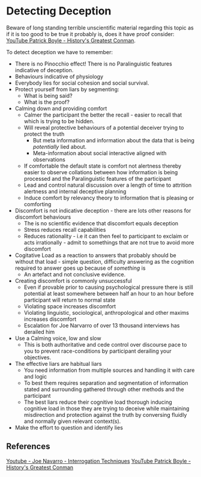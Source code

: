 # Detecting Deception

Beware of long standing terrible unscientific material regarding this topic as if it is too good to be true it probably is, does it have proof consider: [YouTube Patrick Boyle - History's Greatest Conman](https://www.youtube.com/watch?v=oWIqI11wtZ8).

To detect deception we have to remember:
- There is no Pinocchio effect! There is no Paralinguistic features indicative of deception.
- Behaviours indicative of physiology 
- Everybody lies for social cohesion and social survival. 
- Protect yourself from liars by segmenting:
	- What is being said?
	- What is the proof?
- Calming down and providing comfort 
	- Calmer the participant the better the recall - easier to recall that which is trying to be hidden.
	- Will reveal protective behaviours of a potential deceiver trying to protect the truth
		- But meta information and information about the data that is being *potentially* lied about.
		- Meta-information about social interactive aligned with observations  
	- If comfortable the default state is comfort not alertness thereby easier to observe collations between how information is being processed and the Paralinguistic features of the participant
	- Lead and control natural discussion over a length of time to attrition alertness and internal deceptive planning 
	- Induce comfort by relevancy theory to information that is pleasing or comforting 
- Discomfort is not indicative deception - there are lots other reasons for discomfort behaviours
	- The is no scientific evidence that discomfort equals deception
	- Stress reduces recall capabilities
	- Reduces rationality - i.e it can then feel to participant to exclaim or acts irrationally - admit to somethings that are not true to avoid more discomfort
- Cogitative Load as a reaction to answers that probably should be without that load - simple question, difficulty answering as the cognition required to answer goes up because of *something* is 
	- An artefact and not conclusive evidence.
- Creating discomfort is commonly unsuccessful
	- Even if provable prior to causing psychological pressure there is still potential at least somewhere between half an hour to an hour before participant will return to normal state 
	- Violating space increases discomfort
	- Violating linguistic, sociological, anthropological and other maxims increases discomfort
	- Escalation for Joe Narvarro of over 13 thousand interviews has derailed him
- Use a Calming voice, low and slow 
	- This is both authoritative and cede control over discourse pace to you to prevent race-conditions by participant derailing your objectives.
- The effective liars are habitual liars
	- You need information from multiple sources and handling it with care and logic
	- To best them requires separation and segmentation of information stated and surrounding gathered through other methods and the participant
	- The best liars reduce their cognitive load thorough inducing cognitive load in those they are trying to deceive while maintaining misdirection and protection against the truth by conversing fluidly and normally given relevant context(s).
- Make the effort to question and identify lies 

## References

[Youtube - Joe Navarro - Interrogation Techniques](https://www.youtube.com/watch?v=KfkOSYpMToo)
[YouTube Patrick Boyle - History's Greatest Conman](https://www.youtube.com/watch?v=oWIqI11wtZ8)
